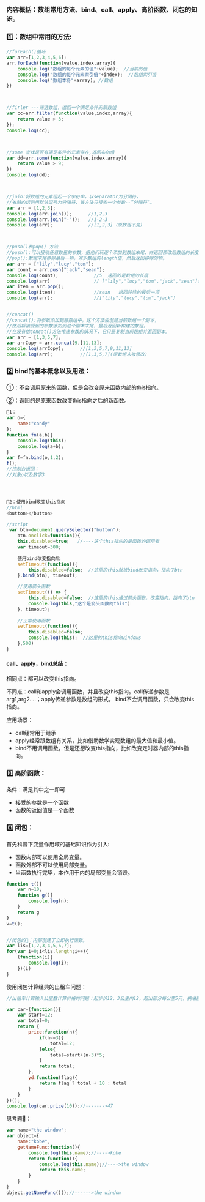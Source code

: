 ### 内容概括：数组常用方法、bind、call、apply、高阶函数、闭包的知识。

### 1️⃣：数组中常用的方法:

```javascript
//forEach()循环
var arr=[1,2,3,4,5,6];
arr.forEach(function(value,index,array){
    console.log("数组的每个元素的值"+value);  //当前的值
    console.log("数组的每个元素索引值"+index);  //数组索引值
    console.log("数组本身"+array); //数组
})



//firler ---筛选数组，返回一个满足条件的新数组
var cc=arr.filter(function(value,index,array){
    return value > 3;
});
console.log(cc);



//some 查找是否有满足条件的元素存在,返回布尔值
var dd=arr.some(function(value,index,array){
    return value > 9;
})
console.log(dd);



//join:将数组的元素组起一个字符串，以separator为分隔符，
//省略的话则用默认逗号为分隔符，该方法只接收一个参数--”分隔符“。
var arr = [1,2,3];
console.log(arr.join());      //1,2,3
console.log(arr.join("-"));   //1-2-3
console.log(arr);             //[1,2,3]（原数组不变)



//push()和pop() 方法
//push():可以接收任意数量的参数，把他们玩逐个添加到数组末尾，并返回修改后数组的长度。
//pop():数组末尾移除最后一项，减少数组的length值，然后返回移除的项。
var arr = ["lily","lucy","tom"];
var count = arr.push("jack","sean"); 
console.log(count);             //5  返回的是数组的长度
console.log(arr)                // ["lily","lucy","tom","jack","sean"]返回添加后新的数组
var item = arr.pop();
console.log(item);              //sean   返回移除的最后一项
console.log(arr);               //["lily","lucy","tom","jack"]


//concat()
//concat():将参数添加到原数组中。这个方法会创建当前数组一个副本，
//然后将接受到的参数添加到这个副本末尾，最后返回新构建的数组。
//在没有给concat()方法传递参数的情况下，它只是复制当前数组并返回副本。
var arr = [1,3,5,7];
var arrCopy = arr.concat(9,[11,13];
console.log(arrCopy);      //[1,3,5,7,9,11,13]
console.log(arr);          //[1,3,5,7](原数组未被修改)
```

### 2️⃣ bind的基本概念以及用法：
①：不会调用原来的函数，但是会改变原来函数内部的this指向。

②：返回的是原来函数改变this指向之后的新函数。


```javascript
🌰1：
var o={
	name:"candy"
};
function fn(a,b){
	console.log(this);
	console.log(a+b);
}
var f=fn.bind(o,1,2);
f();
//控制台返回：
//对象o以及数字3




🌰2：使用bind改变this指向
//html
<button></button>

//script
 var btn=document.querySelector("button");
    btn.onclick=function(){
    this.disabled=true;   //----这个this指向的是函数的调用者
    var timeout=300;
    
    使用bind改变指向后
    setTimeout(function(){
        this.disabled=false;  //这里的this就被bind改变指向，指向了btn
    }.bind(btn), timeout);

    //使用箭头函数
    setTimeout(() => {
        this.disabled=false;  //这里的this通过箭头函数，改变指向，指向了btn
        console.log(this,"这个是箭头函数的this")
    }, timeout);
   
    //正常使用函数
    setTimeout(function(){
        this.disabled=false;
        console.log(this);  //这里的this指向windows
    },500)
}

```

#### call、apply，bind总结：
相同点：都可以改变this指向。

不同点：call和apply会调用函数，并且改变this指向。call传递参数是arg1,arg2....；apply传递参数是数组的形式。		bind不会调用函数，只会改变this指向。

应用场景：


* call经常用于继承
* apply经常跟数组有关系，比如借助数学实现数组的最大值和最小值。
* bind不用调用函数，但是还想改变this指向，比如改变定时器内部的this指向。


### 3️⃣ 高阶函数：
条件：满足其中之一即可

* 接受的参数是一个函数
* 函数的返回值是一个函数

### 4️⃣ 闭包：
首先科普下变量作用域的基础知识作为引入:

* 函数内部可以使用全局变量。
* 函数外部不可以使用局部变量。
* 当函数执行完毕，本作用于内的局部变量会销毁。

```javascript
function t(){
	var n=10;
	function g(){
		console.log(n);
	}
	return g
}
v=t();


//闭包的🌰：内部创建了立即执行函数。
var lis=[1,2,3,4,5,6,7];
for(var i=0;i<lis.length;i++){
	(function(i){
		console.log(i);
	})(i)
}
```

使用闭包计算经典的出租车问题：

```javascript
//出租车计算输入公里数计算价格的问题：起步价12，3公里内12，超出部分每公里5元，拥堵额外加10元

var car=(function(){
    var start=12;
    var total=0;
    return {
        price:function(n){
            if(n<=3){
                total=12;
            }else{
                total=start+(n-3)*5;
            }
            return total;
        },
        yd:function(flag){
            return flag ? total + 10 : total
        }
    }
})();
console.log(car.price(10));//------->47

```

思考题🤔：


```javascript
var name="the window";
var object={
    name:"kobe",
    getNameFunc:function(){
        console.log(this.name);//---->kobe
        return function(){
            console.log(this.name);//---->the window
            return this.name;
        }
    }
}
object.getNameFunc()();//------>the window

```





